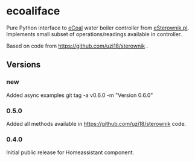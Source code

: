 # ecoaliface
Pure Python interface to [eCoal](https://esterownik.pl/nasze-produkty/ecoal) water boiler controller from [eSterownik.pl](http://esterownik.pl).
Implements small subset of operations/readings available in controller.

Based on code from https://github.com/uzi18/sterownik .

## Versions

### new
Added async examples
git tag -a v0.6.0 -m "Version 0.6.0"

### 0.5.0
Added all methods available in https://github.com/uzi18/sterownik code.


### 0.4.0
Initial public release for Homeassistant component.
